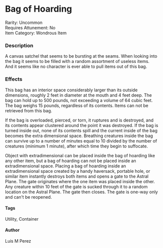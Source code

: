 # Bag of Hoarding
Rarity: Uncommon\
Requires Attunement: No\
Item Category: Wondrous Item

### Description
A canvas satchel that seems to be bursting at the seams.
When looking into the bag it seems to be filled with a random assortment of useless items.
And it seems like no character is ever able to pull items out of this bag.

### Effects
This bag has an interior space considerably larger than its outside dimensions, roughly 2 feet in diameter at the mouth and 4 feet deep.
The bag can hold up to 500 pounds, not exceeding a volume of 64 cubic feet.
The bag weighs 15 pounds, regardless of its contents.
Items can not be retrieved from this bag.

If the bag is overloaded, pierced, or torn, it ruptures and is destroyed, and its contents appear clustered around the point it was destroyed.
If the bag is turned inside out, none of its contents spill and the current inside of the bag becomes the extra dimensional space.
Breathing creatures inside the bag can survive up to a number of minutes equal to 10 divided by the number of creatures (minimum 1 minute), after which time they begin to suffocate.

Object with extradimensional can be placed inside the bag of hoarding like any other item, but a bag of hoarding can not be placed inside an extradimensional space.
Placing a bag of hoarding inside an extradimensional space created by a handy haversack, portable hole, or similar item instantly destroys both items and opens a gate to the Astral Plane.
The gate originates where the one item was placed inside the other.
Any creature within 10 feet of the gate is sucked through it to a random location on the Astral Plane. The gate then closes.
The gate is one-way only and can't be reopened.

#### Tags
Utility, Container

#### Author
Luis M Perez

